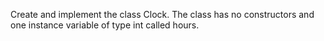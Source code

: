 Create and implement the class Clock. The class has no constructors and one instance variable of type int called hours.